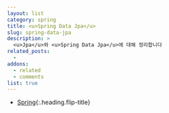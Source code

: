 ```yaml
---
layout: list
category: spring
title: <u>Spring Data Jpa</u>
slug: spring-data-jpa
description: >
  <u>Jpa</u>와 <u>Spring Data Jpa</u>에 대해 정리합니다 
related_posts:
  -
addons:
  - related
  - comments
list: true
---
```


* [Spring]{:.heading.flip-title}

[Spring]: /spring/
